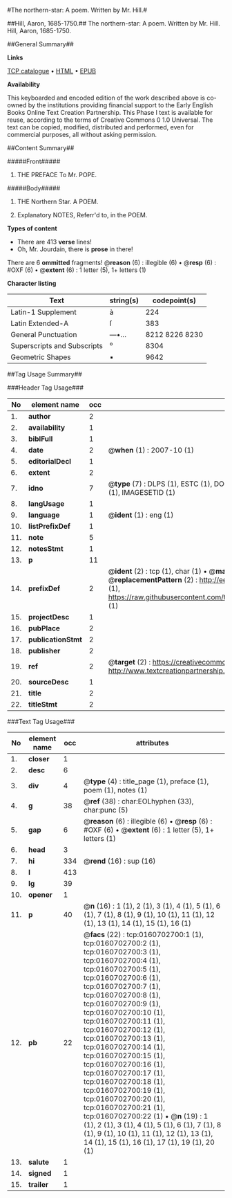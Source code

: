 #The northern-star: A poem. Written by Mr. Hill.#

##Hill, Aaron, 1685-1750.##
The northern-star: A poem. Written by Mr. Hill.
Hill, Aaron, 1685-1750.

##General Summary##

**Links**

[TCP catalogue](http://www.ota.ox.ac.uk/tcp/)  • 
[HTML](http://tei.it.ox.ac.uk/tcp/Texts-HTML/free/004/004776294.html)  • 
[EPUB](http://tei.it.ox.ac.uk/tcp/Texts-EPUB/free/004/004776294.epub)

**Availability**

This keyboarded and encoded edition of the
	       work described above is co-owned by the institutions
	       providing financial support to the Early English Books
	       Online Text Creation Partnership. This Phase I text is
	       available for reuse, according to the terms of Creative
	       Commons 0 1.0 Universal. The text can be copied,
	       modified, distributed and performed, even for
	       commercial purposes, all without asking permission.


##Content Summary##

#####Front#####

1. THE PREFACE To Mr. POPE.

#####Body#####

1. THE Northern Star. A POEM.

1. Explanatory NOTES, Referr'd to, in the POEM.

**Types of content**

  * There are 413 **verse** lines!
  * Oh, Mr. Jourdain, there is **prose** in there!

There are 6 **ommitted** fragments! 
 @__reason__ (6) : illegible (6)  •  @__resp__ (6) : #OXF (6)  •  @__extent__ (6) : 1 letter (5), 1+ letters (1)

**Character listing**


|Text|string(s)|codepoint(s)|
|---|---|---|
|Latin-1 Supplement|à|224|
|Latin Extended-A|ſ|383|
|General Punctuation|—•…|8212 8226 8230|
|Superscripts             and Subscripts|⁰|8304|
|Geometric Shapes|▪|9642|

##Tag Usage Summary##

###Header Tag Usage###

|No|element name|occ|attributes|
|---|---|---|---|
|1.|__author__|2||
|2.|__availability__|1||
|3.|__biblFull__|1||
|4.|__date__|2| @__when__ (1) : 2007-10 (1)|
|5.|__editorialDecl__|1||
|6.|__extent__|2||
|7.|__idno__|7| @__type__ (7) : DLPS (1), ESTC (1), DOCNO (1), TCP (1), GALEDOCNO (1), CONTENTSET (1), IMAGESETID (1)|
|8.|__langUsage__|1||
|9.|__language__|1| @__ident__ (1) : eng (1)|
|10.|__listPrefixDef__|1||
|11.|__note__|5||
|12.|__notesStmt__|1||
|13.|__p__|11||
|14.|__prefixDef__|2| @__ident__ (2) : tcp (1), char (1)  •  @__matchPattern__ (2) : ([0-9\-]+):([0-9IVX]+) (1), (.+) (1)  •  @__replacementPattern__ (2) : http://eebo.chadwyck.com/downloadtiff?vid=$1&page=$2 (1), https://raw.githubusercontent.com/textcreationpartnership/Texts/master/tcpchars.xml#$1 (1)|
|15.|__projectDesc__|1||
|16.|__pubPlace__|2||
|17.|__publicationStmt__|2||
|18.|__publisher__|2||
|19.|__ref__|2| @__target__ (2) : https://creativecommons.org/publicdomain/zero/1.0/ (1), http://www.textcreationpartnership.org/docs/. (1)|
|20.|__sourceDesc__|1||
|21.|__title__|2||
|22.|__titleStmt__|2||


###Text Tag Usage###

|No|element name|occ|attributes|
|---|---|---|---|
|1.|__closer__|1||
|2.|__desc__|6||
|3.|__div__|4| @__type__ (4) : title_page (1), preface (1), poem (1), notes (1)|
|4.|__g__|38| @__ref__ (38) : char:EOLhyphen (33), char:punc (5)|
|5.|__gap__|6| @__reason__ (6) : illegible (6)  •  @__resp__ (6) : #OXF (6)  •  @__extent__ (6) : 1 letter (5), 1+ letters (1)|
|6.|__head__|3||
|7.|__hi__|334| @__rend__ (16) : sup (16)|
|8.|__l__|413||
|9.|__lg__|39||
|10.|__opener__|1||
|11.|__p__|40| @__n__ (16) : 1 (1), 2 (1), 3 (1), 4 (1), 5 (1), 6 (1), 7 (1), 8 (1), 9 (1), 10 (1), 11 (1), 12 (1), 13 (1), 14 (1), 15 (1), 16 (1)|
|12.|__pb__|22| @__facs__ (22) : tcp:0160702700:1 (1), tcp:0160702700:2 (1), tcp:0160702700:3 (1), tcp:0160702700:4 (1), tcp:0160702700:5 (1), tcp:0160702700:6 (1), tcp:0160702700:7 (1), tcp:0160702700:8 (1), tcp:0160702700:9 (1), tcp:0160702700:10 (1), tcp:0160702700:11 (1), tcp:0160702700:12 (1), tcp:0160702700:13 (1), tcp:0160702700:14 (1), tcp:0160702700:15 (1), tcp:0160702700:16 (1), tcp:0160702700:17 (1), tcp:0160702700:18 (1), tcp:0160702700:19 (1), tcp:0160702700:20 (1), tcp:0160702700:21 (1), tcp:0160702700:22 (1)  •  @__n__ (19) : 1 (1), 2 (1), 3 (1), 4 (1), 5 (1), 6 (1), 7 (1), 8 (1), 9 (1), 10 (1), 11 (1), 12 (1), 13 (1), 14 (1), 15 (1), 16 (1), 17 (1), 19 (1), 20 (1)|
|13.|__salute__|1||
|14.|__signed__|1||
|15.|__trailer__|1||
